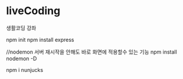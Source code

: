 # liveCoding
생활코딩 강좌


npm init
npm install express

//nodemon 서버 재시작을 안해도 바로 화면에 적용할수 있는 기능
npm install nodemon -D

npm i nunjucks